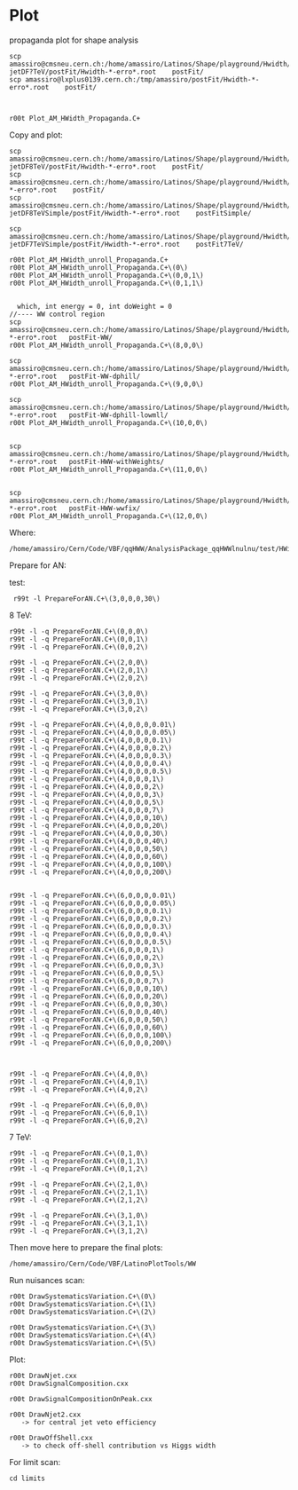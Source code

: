 Plot
====

propaganda plot for shape analysis
    
    scp amassiro@cmsneu.cern.ch:/home/amassiro/Latinos/Shape/playground/Hwidth/?jetDF?TeV/postFit/Hwidth-*-erro*.root    postFit/
    scp amassiro@lxplus0139.cern.ch:/tmp/amassiro/postFit/Hwidth-*-erro*.root    postFit/
 
 
 
    r00t Plot_AM_HWidth_Propaganda.C+


Copy and plot:
    
    scp amassiro@cmsneu.cern.ch:/home/amassiro/Latinos/Shape/playground/Hwidth/?jetDF8TeV/postFit/Hwidth-*-erro*.root    postFit/ 
    scp amassiro@cmsneu.cern.ch:/home/amassiro/Latinos/Shape/playground/Hwidth/*jetDF8TeV/postFit/Hwidth-*-erro*.root    postFit/ 
    scp amassiro@cmsneu.cern.ch:/home/amassiro/Latinos/Shape/playground/Hwidth/?jetDF8TeVSimple/postFit/Hwidth-*-erro*.root    postFitSimple/ 

    scp amassiro@cmsneu.cern.ch:/home/amassiro/Latinos/Shape/playground/Hwidth/?jetDF7TeVSimple/postFit/Hwidth-*-erro*.root    postFit7TeV/ 
    
    r00t Plot_AM_HWidth_unroll_Propaganda.C+
    r00t Plot_AM_HWidth_unroll_Propaganda.C+\(0\)
    r00t Plot_AM_HWidth_unroll_Propaganda.C+\(0,0,1\)
    r00t Plot_AM_HWidth_unroll_Propaganda.C+\(0,1,1\)
     
     
      which, int energy = 0, int doWeight = 0
    //---- WW control region
    scp amassiro@cmsneu.cern.ch:/home/amassiro/Latinos/Shape/playground/Hwidth/0jetDF8TeVWWcontrolRegion/postFit/Hwidth-*-erro*.root   postFit-WW/
    r00t Plot_AM_HWidth_unroll_Propaganda.C+\(8,0,0\)

    scp amassiro@cmsneu.cern.ch:/home/amassiro/Latinos/Shape/playground/Hwidth/0jetDF8TeVWWcontrolRegionDphill/postFit/Hwidth-*-erro*.root   postFit-WW-dphill/
    r00t Plot_AM_HWidth_unroll_Propaganda.C+\(9,0,0\)

    scp amassiro@cmsneu.cern.ch:/home/amassiro/Latinos/Shape/playground/Hwidth/0jetDF8TeVWWcontrolRegionDphillHighMllRemoved/postFit/Hwidth-*-erro*.root   postFit-WW-dphill-lowmll/
    r00t Plot_AM_HWidth_unroll_Propaganda.C+\(10,0,0\)


    scp amassiro@cmsneu.cern.ch:/home/amassiro/Latinos/Shape/playground/Hwidth/0jetDF8TeV/postFit/Hwidth-*-erro*.root   postFit-HWW-withWeights/
    r00t Plot_AM_HWidth_unroll_Propaganda.C+\(11,0,0\)

    
    scp amassiro@cmsneu.cern.ch:/home/amassiro/Latinos/Shape/playground/Hwidth/0jetDF8TeVWWfixed/postFit/Hwidth-*-erro*.root   postFit-HWW-wwfix/
    r00t Plot_AM_HWidth_unroll_Propaganda.C+\(12,0,0\)

    
    
      
Where:

    /home/amassiro/Cern/Code/VBF/qqHWW/AnalysisPackage_qqHWWlnulnu/test/HWidth/Plot



Prepare for AN: 
 
 test:
 
     r99t -l PrepareForAN.C+\(3,0,0,0,30\)

     
8 TeV:

    r99t -l -q PrepareForAN.C+\(0,0,0\)
    r99t -l -q PrepareForAN.C+\(0,0,1\)
    r99t -l -q PrepareForAN.C+\(0,0,2\)
    
    r99t -l -q PrepareForAN.C+\(2,0,0\)
    r99t -l -q PrepareForAN.C+\(2,0,1\)
    r99t -l -q PrepareForAN.C+\(2,0,2\)
        
    r99t -l -q PrepareForAN.C+\(3,0,0\)
    r99t -l -q PrepareForAN.C+\(3,0,1\)
    r99t -l -q PrepareForAN.C+\(3,0,2\)
    
    r99t -l -q PrepareForAN.C+\(4,0,0,0,0.01\)
    r99t -l -q PrepareForAN.C+\(4,0,0,0,0.05\)
    r99t -l -q PrepareForAN.C+\(4,0,0,0,0.1\)
    r99t -l -q PrepareForAN.C+\(4,0,0,0,0.2\)
    r99t -l -q PrepareForAN.C+\(4,0,0,0,0.3\)
    r99t -l -q PrepareForAN.C+\(4,0,0,0,0.4\)
    r99t -l -q PrepareForAN.C+\(4,0,0,0,0.5\)
    r99t -l -q PrepareForAN.C+\(4,0,0,0,1\)
    r99t -l -q PrepareForAN.C+\(4,0,0,0,2\)
    r99t -l -q PrepareForAN.C+\(4,0,0,0,3\)
    r99t -l -q PrepareForAN.C+\(4,0,0,0,5\)
    r99t -l -q PrepareForAN.C+\(4,0,0,0,7\)
    r99t -l -q PrepareForAN.C+\(4,0,0,0,10\)
    r99t -l -q PrepareForAN.C+\(4,0,0,0,20\)
    r99t -l -q PrepareForAN.C+\(4,0,0,0,30\)
    r99t -l -q PrepareForAN.C+\(4,0,0,0,40\)
    r99t -l -q PrepareForAN.C+\(4,0,0,0,50\)
    r99t -l -q PrepareForAN.C+\(4,0,0,0,60\)
    r99t -l -q PrepareForAN.C+\(4,0,0,0,100\)
    r99t -l -q PrepareForAN.C+\(4,0,0,0,200\)

    
    r99t -l -q PrepareForAN.C+\(6,0,0,0,0.01\)
    r99t -l -q PrepareForAN.C+\(6,0,0,0,0.05\)
    r99t -l -q PrepareForAN.C+\(6,0,0,0,0.1\)
    r99t -l -q PrepareForAN.C+\(6,0,0,0,0.2\)
    r99t -l -q PrepareForAN.C+\(6,0,0,0,0.3\)
    r99t -l -q PrepareForAN.C+\(6,0,0,0,0.4\)
    r99t -l -q PrepareForAN.C+\(6,0,0,0,0.5\)
    r99t -l -q PrepareForAN.C+\(6,0,0,0,1\)
    r99t -l -q PrepareForAN.C+\(6,0,0,0,2\)
    r99t -l -q PrepareForAN.C+\(6,0,0,0,3\)
    r99t -l -q PrepareForAN.C+\(6,0,0,0,5\)
    r99t -l -q PrepareForAN.C+\(6,0,0,0,7\)
    r99t -l -q PrepareForAN.C+\(6,0,0,0,10\)
    r99t -l -q PrepareForAN.C+\(6,0,0,0,20\)
    r99t -l -q PrepareForAN.C+\(6,0,0,0,30\)
    r99t -l -q PrepareForAN.C+\(6,0,0,0,40\)
    r99t -l -q PrepareForAN.C+\(6,0,0,0,50\)
    r99t -l -q PrepareForAN.C+\(6,0,0,0,60\)
    r99t -l -q PrepareForAN.C+\(6,0,0,0,100\)
    r99t -l -q PrepareForAN.C+\(6,0,0,0,200\)


    
    r99t -l -q PrepareForAN.C+\(4,0,0\)
    r99t -l -q PrepareForAN.C+\(4,0,1\)
    r99t -l -q PrepareForAN.C+\(4,0,2\)
    
    r99t -l -q PrepareForAN.C+\(6,0,0\)
    r99t -l -q PrepareForAN.C+\(6,0,1\)
    r99t -l -q PrepareForAN.C+\(6,0,2\)

7 TeV:

    r99t -l -q PrepareForAN.C+\(0,1,0\)
    r99t -l -q PrepareForAN.C+\(0,1,1\)
    r99t -l -q PrepareForAN.C+\(0,1,2\)
    
    r99t -l -q PrepareForAN.C+\(2,1,0\)
    r99t -l -q PrepareForAN.C+\(2,1,1\)
    r99t -l -q PrepareForAN.C+\(2,1,2\)
    
    r99t -l -q PrepareForAN.C+\(3,1,0\)
    r99t -l -q PrepareForAN.C+\(3,1,1\)
    r99t -l -q PrepareForAN.C+\(3,1,2\)
    

Then move here to prepare the final plots:

    /home/amassiro/Cern/Code/VBF/LatinoPlotTools/WW
    
Run nuisances scan:

    r00t DrawSystematicsVariation.C+\(0\)
    r00t DrawSystematicsVariation.C+\(1\)
    r00t DrawSystematicsVariation.C+\(2\)    
    
    r00t DrawSystematicsVariation.C+\(3\)
    r00t DrawSystematicsVariation.C+\(4\)
    r00t DrawSystematicsVariation.C+\(5\)    
    
    
Plot:

    r00t DrawNjet.cxx
    r00t DrawSignalComposition.cxx
    
    r00t DrawSignalCompositionOnPeak.cxx

    r00t DrawNjet2.cxx
       -> for central jet veto efficiency

    r00t DrawOffShell.cxx
       -> to check off-shell contribution vs Higgs width
       
       
For limit scan:
    
    cd limits
    
    
    
